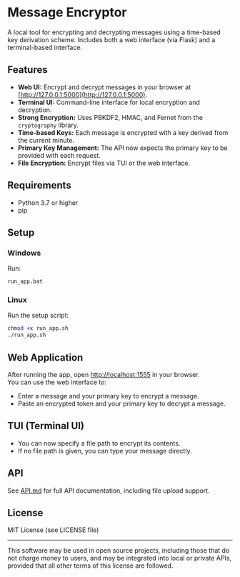 # Message Encryptor

A local tool for encrypting and decrypting messages using a time-based key derivation scheme. Includes both a web interface (via Flask) and a terminal-based interface.

## Features

- **Web UI:** Encrypt and decrypt messages in your browser at [http://127.0.0.1:5000](http://127.0.0.1:5000).
- **Terminal UI:** Command-line interface for local encryption and decryption.
- **Strong Encryption:** Uses PBKDF2, HMAC, and Fernet from the `cryptography` library.
- **Time-based Keys:** Each message is encrypted with a key derived from the current minute.
- **Primary Key Management:** The API now expects the primary key to be provided with each request.
- **File Encryption:** Encrypt files via TUI or the web interface.

## Requirements

- Python 3.7 or higher
- pip

## Setup

### Windows

Run:
```bat
run_app.bat
```

### Linux

Run the setup script:
   ```sh
   chmod +x run_app.sh
   ./run_app.sh
   ```


## Web Application

After running the app, open [http://localhost:1555](http://localhost:1555) in your browser.  
You can use the web interface to:
- Enter a message and your primary key to encrypt a message.
- Paste an encrypted token and your primary key to decrypt a message.
## TUI (Terminal UI)

- You can now specify a file path to encrypt its contents.
- If no file path is given, you can type your message directly.

## API

See [API.md](API.md) for full API documentation, including file upload support.

## License

MIT License (see LICENSE file)

---

This software may be used in open source projects, including those that do not charge money to users, and may be integrated into local or private APIs, provided that all other terms of this license are followed.